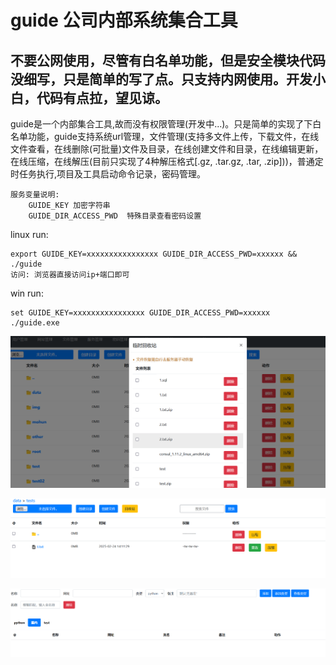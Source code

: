 # guide 公司内部系统集合工具
## 不要公网使用，尽管有白名单功能，但是安全模块代码没细写，只是简单的写了点。只支持内网使用。开发小白，代码有点拉，望见谅。

guide是一个内部集合工具,故而没有权限管理(开发中...)。只是简单的实现了下白名单功能，guide支持系统url管理，文件管理(支持多文件上传，下载文件，在线文件查看，在线删除(可批量)文件及目录，在线创建文件和目录，在线编辑更新，在线压缩，在线解压(目前只实现了4种解压格式[.gz, .tar.gz, .tar, .zip]))，普通定时任务执行,项目及工具启动命令记录，密码管理。

```
服务变量说明:
    GUIDE_KEY 加密字符串
    GUIDE_DIR_ACCESS_PWD  特殊目录查看密码设置
```

linux run:

```shell
export GUIDE_KEY=xxxxxxxxxxxxxxxx GUIDE_DIR_ACCESS_PWD=xxxxxx && ./guide
访问: 浏览器直接访问ip+端口即可

```

win run:

```shell
set GUIDE_KEY=xxxxxxxxxxxxxxxx GUIDE_DIR_ACCESS_PWD=xxxxxx
./guide.exe

```

![](./pic/http.png)

![](./pic/file.png)

![](./pic/url.png)
